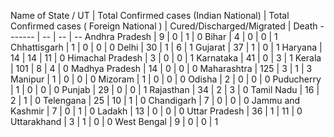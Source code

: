Name of State / UT | Total Confirmed cases (Indian National) | Total Confirmed cases ( Foreign National ) | Cured/Discharged/Migrated | Death
------- | -- | -- | --
Andhra Pradesh | 9 | 0 | 1 | 0
Bihar | 4 | 0 | 0 | 1
Chhattisgarh | 1 | 0 | 0 | 0
Delhi | 30 | 1 | 6 | 1
Gujarat | 37 | 1 | 0 | 1
Haryana | 14 | 14 | 11 | 0
Himachal Pradesh | 3 | 0 | 0 | 1
Karnataka | 41 | 0 | 3 | 1
Kerala | 101 | 8 | 4 | 0
Madhya Pradesh | 14 | 0 | 0 | 0
Maharashtra | 125 | 3 | 1 | 3
Manipur | 1 | 0 | 0 | 0
Mizoram | 1 | 0 | 0 | 0
Odisha | 2 | 0 | 0 | 0
Puducherry | 1 | 0 | 0 | 0
Punjab | 29 | 0 | 0 | 1
Rajasthan | 34 | 2 | 3 | 0
Tamil Nadu | 16 | 2 | 1 | 0
Telengana | 25 | 10 | 1 | 0
Chandigarh | 7 | 0 | 0 | 0
Jammu and Kashmir | 7 | 0 | 1 | 0
Ladakh | 13 | 0 | 0 | 0
Uttar Pradesh | 36 | 1 | 11 | 0
Uttarakhand | 3 | 1 | 0 | 0
West Bengal | 9 | 0 | 0 | 1
